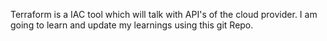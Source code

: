 Terraform is a IAC tool which will talk with API's of the cloud provider. I am going to learn and update my learnings using this git Repo.
